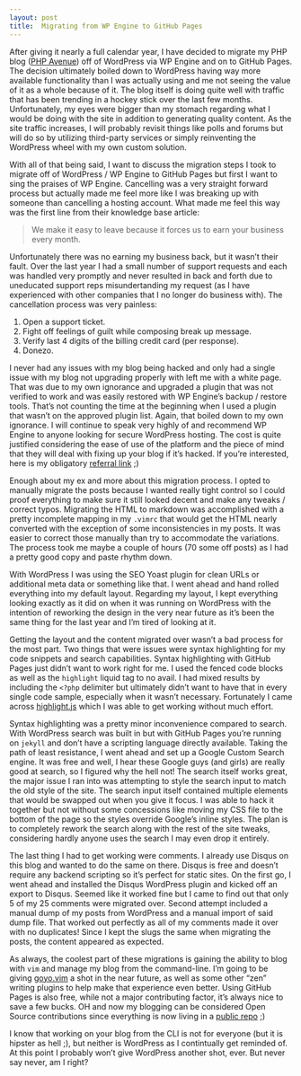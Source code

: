 ```yaml
---
layout: post
title:  Migrating from WP Engine to GitHub Pages
---
```


After giving it nearly a full calendar year, I have decided to migrate my PHP blog ([PHP Avenue](http://phpave.com)) off of WordPress via WP Engine and on to GitHub Pages. The decision ultimately boiled down to WordPress having way more available functionality than I was actually using and me not seeing the value of it as a whole because of it. The blog itself is doing quite well with traffic that has been trending in a hockey stick over the last few months. Unfortunately, my eyes were bigger than my stomach regarding what I would be doing with the site in addition to generating quality content. As the site traffic increases, I will probably revisit things like polls and forums but will do so by utilizing third-party services or simply reinventing the WordPress wheel with my own custom solution.

With all of that being said, I want to discuss the migration steps I took to migrate off of WordPress / WP Engine to GitHub Pages but first I want to sing the praises of WP Engine. Cancelling was a very straight forward process but actually made me feel more like I was breaking up with someone than cancelling a hosting account. What made me feel this way was the first line from their knowledge base article:

> We make it easy to leave because it forces us to earn your business every month.

Unfortunately there was no earning my business back, but it wasn’t their fault. Over the last year I had a small number of support requests and each was handled very promptly and never resulted in back and forth due to uneducated support reps misundertanding my request (as I have experienced with other companies that I no longer do business with). The cancellation process was very painless:

1. Open a support ticket.
2. Fight off feelings of guilt while composing break up message.
3. Verify last 4 digits of the billing credit card (per response).
4. Donezo.

I never had any issues with my blog being hacked and only had a single issue with my blog not upgrading properly with left me with a white page. That was due to my own ignorance and upgraded a plugin that was not verified to work and was easily restored with WP Engine’s backup / restore tools. That’s not counting the time at the beginning when I used a plugin that wasn’t on the approved plugin list. Again, that boiled down to my own ignorance. I will continue to speak very highly of and recommend WP Engine to anyone looking for secure WordPress hosting. The cost is quite justified considering the ease of use of the platform and the piece of mind that they will deal with fixing up your blog if it’s hacked. If you’re interested, here is my obligatory [referral link](http://www.shareasale.com/r.cfm?b=394686&u=815819&m=41388&urllink=&afftrack=) ;)

Enough about my ex and more about this migration process. I opted to manually migrate the posts because I wanted really tight control so I could proof everything to make sure it still looked decent and make any tweaks / correct typos. Migrating the HTML to markdown was accomplished with a pretty incomplete mapping in my `.vimrc` that would get the HTML nearly converted with the exception of some inconsistencies in my posts. It was easier to correct those manually than try to accommodate the variations. The process took me maybe a couple of hours (70 some off posts) as I had a pretty good copy and paste rhythm down.

With WordPress I was using the SEO Yoast plugin for clean URLs or additional meta data or something like that. I went ahead and hand rolled everything into my default layout. Regarding my layout, I kept everything looking exactly as it did on when it was running on WordPress with the intention of reworking the design in the very near future as it’s been the same thing for the last year and I’m tired of looking at it.

Getting the layout and the content migrated over wasn’t a bad process for the most part. Two things that were issues were syntax highlighting for my code snippets and search capabilities. Syntax highlighting with GitHub Pages just didn’t want to work right for me. I used the fenced code blocks as well as the `highlight` liquid tag to no avail. I had mixed results by including the `<?php` delimiter but ultimately didn’t want to have that in every single code sample, especially when it wasn’t necessary. Fortunately I came across [highlight.js](http://highlightjs.org) which I was able to get working without much effort.

Syntax highlighting was a pretty minor inconvenience compared to search. With WordPress search was built in but with GitHub Pages you’re running on `jekyll` and don’t have a scripting language directly available. Taking the path of least resistance, I went ahead and set up a Google Custom Search engine. It was free and well, I hear these Google guys (and girls) are really good at search, so I figured why the hell not! The search itself works great, the major issue I ran into was attempting to style the search input to match the old style of the site. The search input itself contained multiple elements that would be swapped out when you give it focus. I was able to hack it together but not without some concessions like moving my CSS file to the bottom of the page so the styles override Google’s inline styles. The plan is to completely rework the search along with the rest of the site tweaks, considering hardly anyone uses the search I may even drop it entirely.

The last thing I had to get working were comments. I already use Disqus on this blog and wanted to do the same on there. Disqus is free and doesn’t require any backend scripting so it’s perfect for static sites. On the first go, I went ahead and installed the Disqus WordPress plugin and kicked off an export to Disqus. Seemed like it worked fine but I came to find out that only 5 of my 25 comments were migrated over. Second attempt included a manual dump of my posts from WordPress and a manual import of said dump file. That worked out perfectly as all of my comments made it over with no duplicates! Since I kept the slugs the same when migrating the posts, the content appeared as expected.

As always, the coolest part of these migrations is gaining the ability to blog with `vim` and manage my blog from the command-line. I’m going to be giving [goyo.vim](https://github.com/junegunn/goyo.vim) a shot in the near future, as well as some other “zen” writing plugins to help make that experience even better. Using GitHub Pages is also free, while not a major contributing factor, it’s always nice to save a few bucks. OH and now my blogging can be considered Open Source contributions since everything is now living in a [public repo](https://github.com/phpave/phpave.github.io) ;)

I know that working on your blog from the CLI is not for everyone (but it is hipster as hell ;), but neither is WordPress as I contintually get reminded of. At this point I probably won’t give WordPress another shot, ever. But never say never, am I right?
